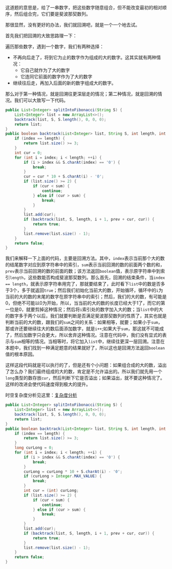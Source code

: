 这道题的意思是，给了一串数字，把这些数字随意组合，但不能改变最初的相对顺序，然后组合完，它们要是斐波那契数列。

那很显然，没有更好的办法，我们就回溯吧，就是一个一个地去试。

首先我们把回溯的大致思路理一下：

遍历那些数字，遇到一个数字，我们有两种选择：

* 不再向后走了，将到它为止的数字作为组成的大的数字。这其实就有两种情况：
    * 它自己就作为了大的数字
    * 它连同它前面的数字作为了大的数字
* 继续往后走，再加入后面的新的数字组成大的数字。

那么对于第一种情况，就是回溯往更深层走的情况；第二种情况，就是回溯的情况。我们可以大致写一下代码。

```java
public List<Integer> splitIntoFibonacci(String S) {
    List<Integer> list = new ArrayList<>();
    backtrack(list, S, S.length(), 0, 0, 0);
    return list;
}
public boolean backtrack(List<Integer> list, String S, int length, int index, int sum, int prev) {
    if (index == length) {
        return list.size() >= 3;
    }
    int cur = 0;
    for (int i = index; i < length; ++i) {
        if (i > index && S.charAt(index) == '0') {
            break;
        }
        cur = cur * 10 + S.charAt(i) - '0';
        if (list.size() >= 2) {
            if (cur < sum) {
                continue;
            } else if (cur > sum) {
                break;
            }
        }
        list.add(cur);
        if (backtrack(list, S, length, i + 1, prev + cur, cur)) {
            return true;
        }
        list.remove(list.size() - 1);
    }
    return false;
}
```
我们来解释一下上面的代码，主要是回溯方法。其中，`index`表示当前那个大的数的结尾数字对应到原字符串中的索引，`sum`表示当前回溯的数的前面两个数的和，`prev`表示当前回溯的数的前面的数；该方法返回`boolean`值，表示原字符串中到索引`length`，这些数能否构成斐波那契数列。那么首先，回溯的结束条件，当`index == length`，就表示原字符串用完了，那就要结束了，此时看下`list`中的数是否多于3个，多于就返回`true`；然后我们初始化当前大的数，开始循环，循环中的`i`为当前的大的数的末尾的数字在原字符串中的索引；然后，我们的大的数，有可能是0，但绝不可能以0为开始，所以，当当前的大的数的长度已经大于1了，而它的第一位是0，就要剪掉这种情况；然后将`i`索引处的数字加入大的数；当`list`中的大的数字多于两个以后，我们就要判断是否满足斐波那契数列的性质了，其实也就是判断当前的大的数，跟我们的`sum`之间的关系：如果相等，就要；如果小于`sum`，那或许还要继续往大的数后面添加数字，就是`i++`;如果大于`sum`，那这就不可能成了，然后加数字只会更大，所以舍弃这种情况。注意在代码中，我们没有显式的表示与`sum`相等的情况。当相等时，将它加入`list`中，继续往更深一层回溯。注意在本题中，我们找到一种满足题意的结果就好了，所以这也是回溯方法返回`boolean`值的根本原因。

这样这段代码就是可以执行的了，但是还有个小问题：如果组合成的大的数，溢出了怎么办？我们最终组成的大的数，肯定是不允许溢出的。所以我们就先用一个`long`类型的数存放`cur`，然后判断下它是否溢出；如果溢出，就不要这种情况了。这样的改进会使代码速度得到极大的提升。

时空复杂度分析见这里：[复杂度分析](https://leetcode-cn.com/problems/split-array-into-fibonacci-sequence/solution/jiang-shu-zu-chai-fen-cheng-fei-bo-na-qi-ts6c/)

```java
public List<Integer> splitIntoFibonacci(String S) {
    List<Integer> list = new ArrayList<>();
    backtrack(list, S, S.length(), 0, 0, 0);
    return list;
}
public boolean backtrack(List<Integer> list, String S, int length, int index, int sum, int prev) {
    if (index == length) {
        return list.size() >= 3;
    }
    long curLong = 0;
    for (int i = index; i < length; ++i) {
        if (i > index && S.charAt(index) == '0') {
            break;
        }
        curLong = curLong * 10 + S.charAt(i) - '0';
        if (curLong > Integer.MAX_VALUE) {
            break;
        }
        int cur = (int) curLong;
        if (list.size() >= 2) {
            if (cur < sum) {
                continue;
            } else if (cur > sum) {
                break;
            }
        }
        list.add(cur);
        if (backtrack(list, S, length, i + 1, prev + cur, cur)) {
            return true;
        }
        list.remove(list.size() - 1);
    }
    return false;
}
```
